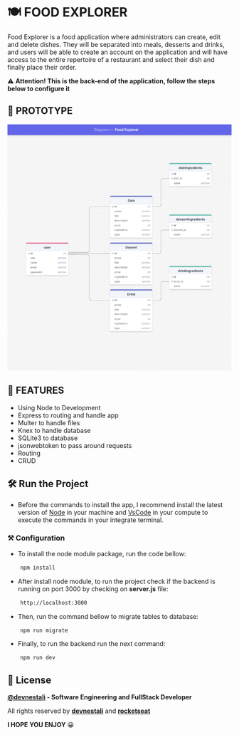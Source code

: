 
# 🍽️ FOOD EXPLORER

Food Explorer is a food application where administrators can create, edit and delete dishes. They will be separated into meals, desserts and drinks, and users will be able to create an account on the application and will have access to the entire repertoire of a restaurant and select their dish and finally place their order.

⚠️ **Attention! This is the back-end of the application, follow the steps below to configure it** 

## 🤖 PROTOTYPE

![diagram](./src/assets/diagram.png)


## 📒 FEATURES

 - Using Node to Development
 - Express to routing and handle app
 - Multer to handle files
 - Knex to handle database
 - SQLite3 to database
 - jsonwebtoken to pass around requests
 - Routing
 - CRUD


## 🛠️ Run the Project



* Before the commands to install the app, I recommend install the latest version of [Node](https://nodejs.org/) in your machine and [VsCode](https://code.visualstudio.com/) in your compute to execute the commands in your integrate terminal.

### ⚒️ Configuration

* To install the node module package, run the code bellow: 

```bash
    npm install
```
* After install node module, to run the project check if the backend is running on port 3000 by checking on **server.js** file: 
```bash
    http://localhost:3000
```

* Then, run the command bellow to migrate tables to database: 
```bash
    npm run migrate
```

* Finally, to run the backend run the next command: 
```bash
    npm run dev
```
## 🚀 License

**[@devnestali]('https://github.com/devnestali') - Software Engineering and FullStack Developer**



All rights reserved by **[devnestali]('https://github.com/devnestali')** and **[rocketseat]('https://www.rocketseat.com.br/')**

**I HOPE YOU ENJOY** 😀

